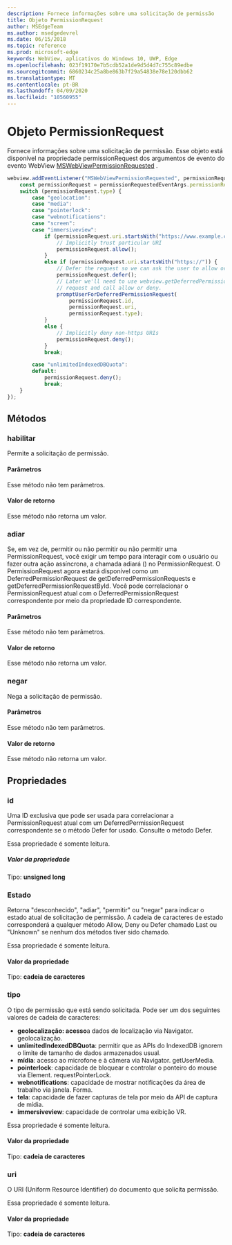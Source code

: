 ```yaml
---
description: Fornece informações sobre uma solicitação de permissão
title: Objeto PermissionRequest
author: MSEdgeTeam
ms.author: msedgedevrel
ms.date: 06/15/2018
ms.topic: reference
ms.prod: microsoft-edge
keywords: WebView, aplicativos do Windows 10, UWP, Edge
ms.openlocfilehash: 023f19170e7b5cdb52a1de9d5d4d7c755c89edbe
ms.sourcegitcommit: 6860234c25a8be863b7f29a54838e78e120dbb62
ms.translationtype: MT
ms.contentlocale: pt-BR
ms.lasthandoff: 04/09/2020
ms.locfileid: "10560955"
---
```

# Objeto PermissionRequest

Fornece informações sobre uma solicitação de permissão. Esse objeto está disponível na propriedade permissionRequest dos argumentos de evento do evento WebView [MSWebViewPermissionRequested](../webview.md#mswebviewpermissionrequested) .

```js
webview.addEventListener("MSWebViewPermissionRequested", permissionRequestedEventArgs => {
    const permissionRequest = permissionRequestedEventArgs.permissionRequest;
    switch (permissionRequest.type) {
        case "geolocation":
        case "media":
        case "pointerlock":
        case "webnotifications":
        case "screen":
        case "immersiveview":
            if (permissionRequest.uri.startsWith("https://www.example.com/")) {
                // Implicitly trust particular URI
                permissionRequest.allow();
            }
            else if (permissionRequest.uri.startsWith("https://")) {
                // Defer the request so we can ask the user to allow or deny the request
                permissionRequest.defer();
                // Later we'll need to use webview.getDeferredPermissionRequestById for this
                // request and call allow or deny.
                promptUserForDeferredPermissionRequest(
                    permissionRequest.id,
                    permissionRequest.uri,
                    permissionRequest.type);
            }
            else {
                // Implicitly deny non-https URIs
                permissionRequest.deny();
            }
            break;

        case "unlimitedIndexedDBQuota":
        default:
            permissionRequest.deny();
            break;
    }
});
```

## Métodos

### habilitar

Permite a solicitação de permissão.

#### Parâmetros

Esse método não tem parâmetros.

#### Valor de retorno

Esse método não retorna um valor.

### adiar

Se, em vez de, permitir ou não permitir ou não permitir uma PermissionRequest, você exigir um tempo para interagir com o usuário ou fazer outra ação assíncrona, a chamada adiará () no PermissionRequest. O PermissionRequest agora estará disponível como um DeferredPermissionRequest de getDeferredPermissionRequests e getDeferredPermissionRequestById. Você pode correlacionar o PermissionRequest atual com o DeferredPermissionRequest correspondente por meio da propriedade ID correspondente.

#### Parâmetros

Esse método não tem parâmetros.

#### Valor de retorno

Esse método não retorna um valor.

### negar

Nega a solicitação de permissão.

#### Parâmetros

Esse método não tem parâmetros.

#### Valor de retorno

Esse método não retorna um valor.

## Propriedades

### id

Uma ID exclusiva que pode ser usada para correlacionar a PermissionRequest atual com um DeferredPermissionRequest correspondente se o método Defer for usado. Consulte o método Defer.

Essa propriedade é somente leitura.

##### Valor da propriedade

Tipo: **unsigned long**

### Estado

Retorna "desconhecido", "adiar", "permitir" ou "negar" para indicar o estado atual de solicitação de permissão. A cadeia de caracteres de estado corresponderá a qualquer método Allow, Deny ou Defer chamado Last ou "Unknown" se nenhum dos métodos tiver sido chamado.

Essa propriedade é somente leitura.

#### Valor da propriedade

Tipo: **cadeia de caracteres**

### tipo

O tipo de permissão que está sendo solicitada. Pode ser um dos seguintes valores de cadeia de caracteres:

- **geolocalização: acesso**a dados de localização via Navigator. geolocalização.
- **unlimitedIndexedDBQuota**: permitir que as APIs do IndexedDB ignorem o limite de tamanho de dados armazenados usual.
- **mídia**: acesso ao microfone e à câmera via Navigator. getUserMedia.
- **pointerlock**: capacidade de bloquear e controlar o ponteiro do mouse via Element. requestPointerLock.
- **webnotifications**: capacidade de mostrar notificações da área de trabalho via janela. Forma.
- **tela**: capacidade de fazer capturas de tela por meio da API de captura de mídia.
- **immersiveview**: capacidade de controlar uma exibição VR.

Essa propriedade é somente leitura.

#### Valor da propriedade

Tipo: **cadeia de caracteres**

### uri

O URI (Uniform Resource Identifier) do documento que solicita permissão.

Essa propriedade é somente leitura.

#### Valor da propriedade

Tipo: **cadeia de caracteres**
